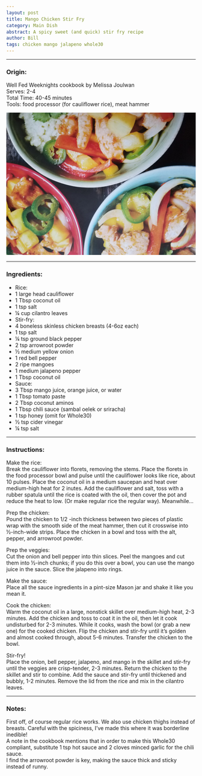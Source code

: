 ```yaml
---  
layout: post  
title: Mango Chicken Stir Fry  
category: Main Dish  
abstract: A spicy sweet (and quick) stir fry recipe  
author: Bill  
tags: chicken mango jalapeno whole30  
---  
```

  
***

### Origin:  
  
Well Fed Weeknights cookbook by Melissa Joulwan  
Serves: 2-4  
Total Time: 40-45 minutes  
Tools: food processor (for cauliflower rice), meat hammer  
  
![mango_stir_fry.jpg](\images\mango_stir_fry.jpg "mango_stir_fry")
  
***

### Ingredients:  
  
- Rice:  
- 1 large head cauliflower  
- 1 Tbsp coconut oil  
- 1 tsp salt  
- ¼ cup cilantro leaves  
- Stir-fry:  
- 4 boneless skinless chicken breasts (4-6oz each)  
- 1 tsp salt  
- ¼ tsp ground black pepper  
- 2 tsp arrowroot powder  
- ½ medium yellow onion  
- 1 red bell pepper  
- 2 ripe mangoes  
- 1 medium jalapeno pepper  
- 1 Tbsp coconut oil  
- Sauce:  
- 3 Tbsp mango juice, orange juice, or water  
- 1 Tbsp tomato paste  
- 2 Tbsp coconut aminos  
- 1 Tbsp chili sauce (sambal oelek or sriracha)  
- 1 tsp honey (omit for Whole30)  
- ½ tsp cider vinegar  
- ¼ tsp salt  
  
***

### Instructions:  
  
Make the rice:  
Break the cauliflower into florets, removing the stems. Place the florets in the food processor bowl and pulse until the cauliflower looks like rice, about 10 pulses. Place the coconut oil in a medium saucepan and heat over medium-high heat for 2 inutes. Add the cauliflower and salt, toss with a rubber spatula until the rice is coated with the oil, then cover the pot and reduce the heat to low. (Or make regular rice the regular way). Meanwhile…  
  
Prep the chicken:  
Pound the chicken to 1/2 -inch thickness between two pieces of plastic wrap with the smooth side of the meat hammer, then cut it crosswise into ½-inch-wide strips. Place the chicken in a bowl and toss with the alt, pepper, and arrowroot powder.  
  
Prep the veggies:  
Cut the onion and bell pepper into thin slices. Peel the mangoes and cut them into ½-inch chunks; if you do this over a bowl, you can use the mango juice in the sauce. Slice the jalapeno into rings.  
  
Make the sauce:  
Place all the sauce ingredients in a pint-size Mason jar and shake it like you mean it.  
  
Cook the chicken:  
Warm the coconut oil in a large, nonstick skillet over medium-high heat, 2-3 minutes. Add the chicken and toss to coat it in the oil, then let it cook undisturbed for 2-3 minutes. While it cooks, wash the bowl (or grab a new one) for the cooked chicken. Flip the chicken and stir-fry until it’s golden and almost cooked through, about 5-6 minutes. Transfer the chicken to the bowl.  
  
Stir-fry!  
Place the onion, bell pepper, jalapeno, and mango in the skillet and stir-fry until the veggies are crisp-tender, 2-3 minutes. Return the chicken to the skillet and stir to combine. Add the sauce and stir-fry until thickened and bubbly, 1-2 minutes. Remove the lid from the rice and mix in the cilantro leaves.  
  
***

### Notes:  
  
First off, of course regular rice works. We also use chicken thighs instead of breasts. Careful with the spiciness, I’ve made this where it was borderline inedible!  
A note in the cookbook mentions that in order to make this Whole30 compliant, substitute 1 tsp hot sauce and 2 cloves minced garlic for the chili sauce.  
I find the arrowroot powder is key, making the sauce thick and sticky instead of runny.  
  
